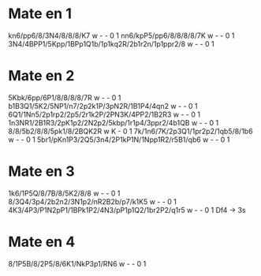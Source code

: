 # Mate en 1
kn6/pp6/8/3N4/8/8/8/K7 w - - 0 1
nn6/kpP5/pp6/8/8/8/8/7K w - - 0 1
3N4/4BPP1/5Kpp/1BPp1Q1b/1p1kq2R/2b1r2n/1p1ppr2/8 w - - 0 1

# Mate en 2

5Kbk/6pp/6P1/8/8/8/8/7R w - - 0 1
b1B3Q1/5K2/5NP1/n7/2p2k1P/3pN2R/1B1P4/4qn2 w - - 0 1
6Q1/1Nn5/2p1rp2/2p5/2r1k2P/2PN3K/4PP2/1B2R3 w - - 0 1
1n3NR1/2B1R3/2pK1p2/2N2p2/5kbp/1r1p4/3ppr2/4b1QB w - - 0 1
8/8/5b2/8/8/5pk1/8/2BQK2R w K - 0 1
7k/1n6/7K/2p3Q1/1pr2p2/1qb5/8/1b6 w - - 0 1
5br1/pKn1P3/2Q5/3n4/2P1kP1N/1Npp1R2/r5B1/qb6 w - - 0 1

# Mate en 3

1k6/1P5Q/8/7B/8/5K2/8/8 w - - 0 1
8/3Q4/3p4/2b2n2/3N1p2/nR2B2b/p7/k1K5 w - - 0 1
4K3/4P3/P1N2pP1/1BPk1P2/4N3/pP1p1Q2/1br2P2/q1r5 w - - 0 1   Df4 -> 3s

# Mate en 4

8/1P5B/8/2P5/8/6K1/NkP3p1/RN6 w - - 0 1